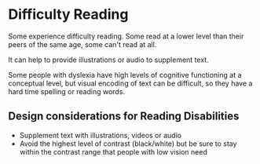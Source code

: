 # Difficulty Reading

Some experience difficulty reading. Some read at a lower level than their peers of the same age, some can't read at all.

It can help to provide illustrations or audio to supplement text.

Some people with dyslexia have high levels of cognitive functioning at a conceptual level, but visual encoding of text can be difficult, so they have a hard time spelling or reading words.

## Design considerations for Reading Disabilities

- Supplement text with illustrations, videos or audio
- Avoid the highest level of contrast (black/white) but be sure to stay within the contrast range that people with low vision need
